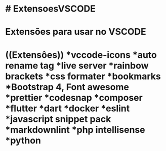 <h1># ExtensoesVSCODE<h1>
<h1>Extensões para usar no VSCODE<h1>


((Extensôes))
*vccode-icons
*auto rename tag
*live server
*rainbow brackets
*css formater
*bookmarks
*Bootstrap 4, Font awesome 
*prettier
*codesnap
*composer
*flutter
*dart
*docker
*eslint
*javascript snippet pack
*markdownlint
*php intellisense
*python
